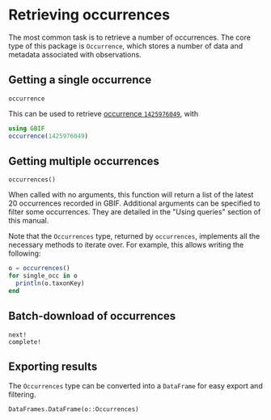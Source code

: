 # Retrieving occurrences

The most common task is to retrieve a number of occurrences. The core type of this package is `Occurrence`, which stores a number of data and metadata associated with observations.

## Getting a single occurrence

```@docs
occurrence
```

This can be used to retrieve [occurrence `1425976049`][exocc], with

~~~ julia
using GBIF
occurrence(1425976049)
~~~

[exocc]: https://www.gbif.org/occurrence/1425976049

## Getting multiple occurrences

```@docs
occurrences()
```

When called with no arguments, this function will return a list of the latest 20
occurrences recorded in GBIF. Additional arguments can be specified to filter
some occurrences. They are detailed in the "Using queries" section of this
manual.

Note that the `Occurrences` type, returned by `occurrences`, implements all the
necessary methods to iterate over. For example, this allows writing the following:

~~~ julia
o = occurrences()
for single_occ in o
  println(o.taxonKey)
end
~~~

## Batch-download of occurrences

```@docs
next!
complete!
```

## Exporting results

The `Occurrences` type can be converted into a `DataFrame` for easy export and
filtering.

```@docs
DataFrames.DataFrame(o::Occurrences)
```
